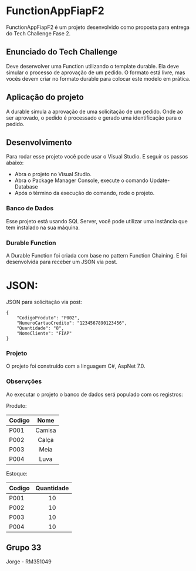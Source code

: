 # FunctionAppFiapF2

FunctionAppFiapF2 é um projeto desenvolvido como proposta para entrega do Tech Challenge Fase 2.

## Enunciado do Tech Challenge

Deve desenvolver uma Function utilizando o template durable. Ela deve simular o processo de aprovação de um pedido. O formato está livre, mas vocês devem criar no formato durable para colocar este modelo em prática. 

## Aplicação do projeto

A durable simula a aprovação de uma solicitação de um pedido. Onde ao ser aprovado, o pedido é processado e gerado uma identificação para o pedido.

## Desenvolvimento 

Para rodar esse projeto você pode usar o Visual Studio. E seguir os passos abaixo:

* Abra o projeto no Visual Studio.
* Abra o Package Manager Console, execute o comando Update-Database
* Após o término da execução do comando, rode o projeto.

### Banco de Dados

Esse projeto está usando SQL Server, você pode utilizar uma instância que tem instalado na sua máquina.

### Durable Function

A Durable Function foi criada com base no pattern Function Chaining. E foi desenvolvida para receber um JSON via post.

# JSON:

JSON para solicitação via post:
````````````
{
    "CodigoProduto": "P002",
    "NumeroCartaoCredito": "1234567890123456",
    "Quantidade": "8",
    "NomeCliente": "FIAP"
}
``````````````
### Projeto

O projeto foi construído com a linguagem C#, AspNet 7.0.

### Observções

Ao executar o projeto o banco de dados será populado com os registros:

Produto:

| Codigo   |      Nome      |
|----------|:-------------:|
| P001 | Camisa | 
| P002 | Calça |   
| P003 | Meia |    
| P004 | Luva |  

Estoque:

 | Codigo   |      Quantidade      |
|----------|:-------------:|
| P001 | 10 | 
| P002 | 10 |   
| P003 | 10 |    
| P004 | 10 |  


## Grupo 33
Jorge - RM351049
